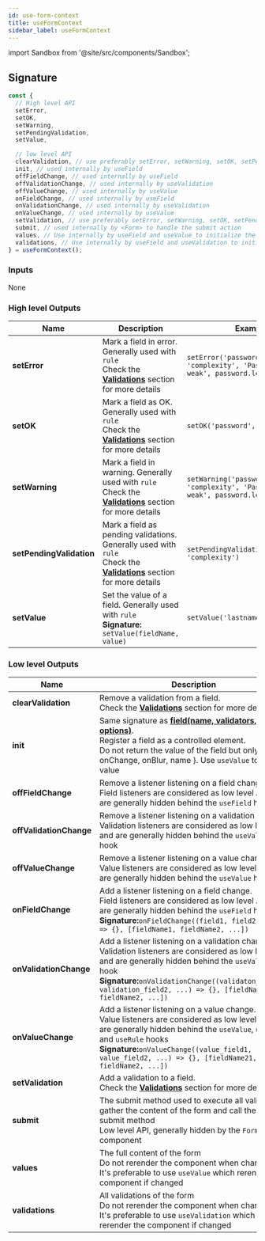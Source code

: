 ```yaml
---
id: use-form-context
title: useFormContext
sidebar_label: useFormContext
---
```


import Sandbox from '@site/src/components/Sandbox';

## Signature

```javascript
const {
  // High level API
  setError,
  setOK,
  setWarning,
  setPendingValidation,
  setValue,

  // low level API
  clearValidation, // use preferably setError, setWarning, setOK, setPendingValidation with a "false" matcher
  init, // used internally by useField
  offFieldChange, // used internally by useField
  offValidationChange, // used internally by useValidation
  offValueChange, // used internally by useValue
  onFieldChange, // used internally by useField
  onValidationChange, // used internally by useValidation
  onValueChange, // used internally by useValue
  setValidation, // use preferably setError, setWarning, setOK, setPendingValidation with a "true" matcher
  submit, // used internally by <Form> to handle the submit action
  values, // Use internally by useField and useValue to initialize the value
  validations, // Use internally by useField and useValidation to initialize the value
} = useFormContext();
```

### Inputs

None

### High level Outputs

| Name                     | Description                                                                                                                                | Example                                                                               |
| ------------------------ | ------------------------------------------------------------------------------------------------------------------------------------------ | ------------------------------------------------------------------------------------- |
| **setError**             | Mark a field in error. Generally used with `rule` <br /> Check the **[Validations](./validations)** section for more details               | `setError('password', 'complexity', 'Password is too weak', password.length < 6)`     |
| **setOK**                | Mark a field as OK. Generally used with `rule` <br /> Check the **[Validations](./validations)** section for more details                  | `setOK('password', 'complexity')`                                                     |
| **setWarning**           | Mark a field in warning. Generally used with `rule` <br /> Check the **[Validations](./validations)** section for more details             | `setWarning('password', 'complexity', 'Password is quite weak', password.length < 8)` |
| **setPendingValidation** | Mark a field as pending validations. Generally used with `rule` <br /> Check the **[Validations](./validations)** section for more details | `setPendingValidation('password', 'complexity')`                                      |
| **setValue**             | Set the value of a field. Generally used with `rule` <br /> **Signature:** `setValue(fieldName, value)`                                     | `setValue('lastname', 'Franki')`                                                      |

### Low level Outputs

| Name                    | Description                                                                                                                                                                                                                                                                                 | Example                                                                                   |
| ----------------------- | ------------------------------------------------------------------------------------------------------------------------------------------------------------------------------------------------------------------------------------------------------------------------------------------- | ----------------------------------------------------------------------------------------- |
| **clearValidation**     | Remove a validation from a field. <br /> Check the **[Validations](./validations)** section for more details                                                                                                                                                                                  | `clearValidation('lastname', 'required', ERROR)`                                          |
| **init**                | Same signature as **[field(name, validators, options)](./field)**.<br />Register a field as a controlled element. <br /> Do not return the value of the field but only { onChange, onBlur, name }. Use `useValue` to get the value                                                          | `init('lastname', [required()])`                                                          |
| **offFieldChange**      | Remove a listener listening on a field change. <br /> Field listeners are considered as low level API and are generally hidden behind the `useField` hook                                                                                                                                   | `offFieldChange(listener, ['lastname', 'firstname])`                                      |
| **offValidationChange** | Remove a listener listening on a validation change. <br /> Validation listeners are considered as low level API and are generally hidden behind the `useValidation` hook                                                                                                                    | `offValidationChange(listener, ['lastname', 'firstname])`                                 |
| **offValueChange**      | Remove a listener listening on a value change. <br /> Value listeners are considered as low level API and are generally hidden behind the `useValue` hook                                                                                                                                   | `offValueChange(listener, ['lastname', 'firstname])`                                      |
| **onFieldChange**       | Add a listener listening on a field change. <br /> Field listeners are considered as low level API and are generally hidden behind the `useField` hook **Signature:**`onFieldChange((field1, field2, ...) => {}, [fieldName1, fieldName2, ...])`                                 | `onFieldChange((lastnameField => console.log(lastnameField), ['lastname'])`               |
| **onValidationChange**  | Add a listener listening on a validation change. <br /> Validation listeners are considered as low level API and are generally hidden behind the `useValidation` hook **Signature:**`onValidationChange((validaton_field1, validation_field2, ...) => {}, [fieldName1, fieldName2, ...])`    | `onValidationChange(lastnameValidation => console.log(lastnameValidation), ['lastname'])` |
| **onValueChange**       | Add a listener listening on a value change. <br /> Value listeners are considered as low level API and are generally hidden behind the `useValue`, `useBind` and `useRule` hooks<br /> **Signature:**`onValueChange((value_field1, value_field2, ...) => {}, [fieldName21, fieldName2, ...])` | `onValueChange(lastnameValue => console.log(lastnameValue), ['lastname'])`                |
| **setValidation**     | Add a validation to a field. <br /> Check the **[Validations](./validations)** section for more details                                                                                                                                                                                  | `setValidation('lastname', 'required', ERROR, 'Lastname cannot be empty')`                                          |
| **submit**              | The submit method used to execute all validations, gather the content of the form and call the user-submit method <br/> Low level API, generally hidden by the `Form` component                                                                                                             | `submit()`                                                                                |
| **values**              | The full content of the form <br/> Do not rerender the component when changed<br/> It's preferable to use `useValue` which rerender the component if changed                                                                                                                                | `values.address.street`                                                                   |
| **validations**         | All validations of the form <br/> Do not rerender the component when changed<br/> It's preferable to use `useValidation` which rerender the component if changed                                                                                                                            | `validations.address.street.status`                                                       |
